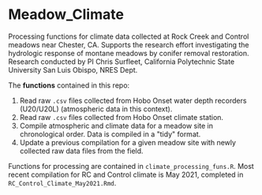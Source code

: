 # Meadow_Climate

Processing functions for climate data collected at Rock Creek and Control meadows near Chester, CA. Supports the research effort investigating the hydrologic response of montane meadows by conifer removal restoration. Research conducted by PI Chris Surfleet, California Polytechnic State University San Luis Obispo, NRES Dept.

The **functions** contained in this repo:

1. Read raw `.csv` files collected from Hobo Onset water depth recorders (U20/U20L) (atmospheric data in this context).
2. Read raw `.csv` files collected from Hobo Onset climate station.
3. Compile atmospheric and climate data for a meadow site in chronological order. Data is compiled in a "tidy" format.
4. Update a previous compilation for a given meadow site with newly collected raw data files from the field.

Functions for processing are contained in `climate_processing_funs.R`. Most recent compilation for RC and Control climate is May 2021, completed in `RC_Control_Climate_May2021.Rmd`.

